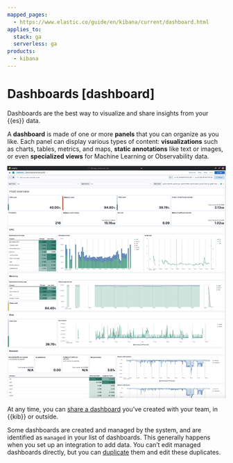 ```yaml
---
mapped_pages:
  - https://www.elastic.co/guide/en/kibana/current/dashboard.html
applies_to:
  stack: ga
  serverless: ga
products:
  - kibana
---
```


# Dashboards [dashboard]

Dashboards are the best way to visualize and share insights from your {{es}} data.

A **dashboard** is made of one or more **panels** that you can organize as you like. Each panel can display various types of content: **visualizations** such as charts, tables, metrics, and maps, **static annotations** like text or images, or even **specialized views** for Machine Learning or Observability data.

![Example dashboard](/explore-analyze/images/kibana-dashboard-overview.png "")

At any time, you can [share a dashboard](dashboards/sharing.md) you’ve created with your team, in {{kib}} or outside.

Some dashboards are created and managed by the system, and are identified as `managed` in your list of dashboards. This generally happens when you set up an integration to add data. You can’t edit managed dashboards directly, but you can [duplicate](dashboards/duplicate-dashboards.md) them and edit these duplicates.
